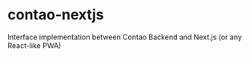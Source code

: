 # contao-nextjs
Interface implementation between Contao Backend and Next.js (or any React-like PWA)
